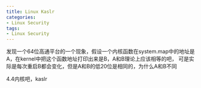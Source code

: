 ```yaml
---
title: Linux Kaslr
categories: 
- Linux Security
tags:
- Linux Security
---
```


发现一个64位高通平台的一个现象，假设一个内核函数在system.map中的地址是A，在kernel中把这个函数地址打印出来是B，A和B理论上应该相等的吧，
可是实际是每次重启B都会变化，但是A和B的低20位是相同的，为什么A和B不同

4.4内核吧，kaslr
